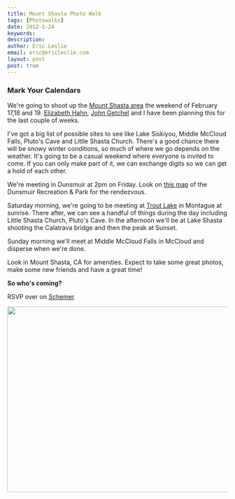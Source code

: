 ```yaml
---
title: Mount Shasta Photo Walk
tags: [Photowalks]
date: 2012-1-24
keywords:
description:
author: Eric Leslie
email: eric@ericleslie.com
layout: post
post: true
---
```


### Mark Your Calendars
We're going to shoot up the <a href="http://ericleslie.com/images/Shasta">Mount Shasta area</a> the weekend of February 17,18 and 19. <a href="https://plus.google.com/110466688127241330787">Elizabeth Hahn</a>, <a href="https://plus.google.com/110833099456633722038">John Getchel</a> and I have been planning this for the last couple of weeks.

I've got a big list of possible sites to see like Lake Siskiyou, Middle McCloud Falls, Pluto's Cave and Little Shasta Church. There's a good chance there will be snowy winter conditions, so much of where we go depends on the weather. It's going to be a casual weekend where everyone is invited to come. If you can only make part of it, we can exchange digits so we can get a hold of each other.

We're meeting in Dunsmuir at 2pm on Friday. Look on <a href="http://maps.google.com/maps?q=dunsmuir,+ca&amp;hl=en&amp;ll=41.224699,-122.276233&amp;spn=0.00648,0.010096&amp;hnear=Dunsmuir,+Siskiyou,+California&amp;t=h&amp;z=17&amp;vpsrc=6">this map</a> of the Dunsmuir Recreation &amp; Park for the rendezvous.

Saturday morning, we're going to be meeting at <a href="http://maps.google.com/maps?saddr=Mt+Shasta,+CA&amp;daddr=Unknown+road&amp;hl=en&amp;sll=41.684323,-122.476187&amp;sspn=0.048524,0.075274&amp;geocode=FbNWdgIdWbC1-ClBCAIl0-DNVDEHhkvIAS1qjg%3BFUQmfAId8Bez-A&amp;oq=mount+&amp;mra=ls&amp;t=h&amp;z=10">Trout Lake</a> in Montague at sunrise. There after, we can see a handful of things during the day including Little Shasta Church, Pluto's Cave. In the afternoon we'll be at Lake Shasta shooting the Calatrava bridge and then the peak at Sunset.

Sunday morning we'll meet at Middle McCloud Falls in McCloud and disperse when we're done.

Look in Mount Shasta, CA for amenities. Expect to take some great photos, make some new friends and have a great time!

<strong>So who's coming?</strong>

RSVP over on <a href="http://www.schemer.com/scheme/ip2uv1d2unla2/ukgb9aa41iakm">Schemer</a>

<a href="http://ericleslie.com/image/Mossbrae-Falls"><img class="alignleft" title="MossBrae Falls" src="http://ericleslie.com/grab/Mossbrae-Falls-M.jpg" alt="" width="640" height="425" /></a>
